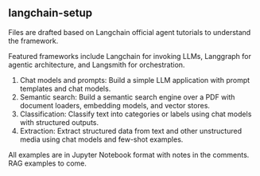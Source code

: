 ## langchain-setup

Files are drafted based on Langchain official agent tutorials to understand the framework. 

Featured frameworks include Langchain for invoking LLMs, Langgraph for agentic architecture, and Langsmith for orchestration. 

1. Chat models and prompts: Build a simple LLM application with prompt templates and chat models.
2. Semantic search: Build a semantic search engine over a PDF with document loaders, embedding models, and vector stores.
3. Classification: Classify text into categories or labels using chat models with structured outputs.
4. Extraction: Extract structured data from text and other unstructured media using chat models and few-shot examples.

All examples are in Jupyter Notebook format with notes in the comments. RAG examples to come.

